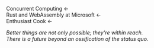 Concurrent Computing ←<br/>
Rust and WebAssembly at Microsoft ←<br/>
Enthusiast Cook ←

*Better things are not only possible; they're within reach.<br/>
There is a future beyond an ossification of the status quo.*
